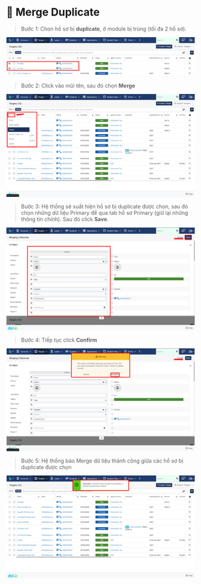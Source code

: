 # 🤲 Merge Duplicate

> Bước 1: Chon hồ sơ bị **duplicate**, ở module bị trùng (tối đa 2 hồ sơ).

![](<../../.gitbook/assets/image (115) (1).png>)

> Bước 2: Click vào mũi tên, sau đó chọn **Merge**

![](<../../.gitbook/assets/image (114) (1) (1) (1).png>)

> Bước 3: Hệ thống sẽ xuất hiện hồ sơ bị duplicate được chọn, sau đó chọn những dữ liệu Primary để qua tab hồ sơ Primary (giữ lại những thông tin chính). Sau đó click **Save**.

![](<../../.gitbook/assets/image (121) (1) (1) (1).png>)

> Bước 4: Tiếp tục click **Confirm**

![](<../../.gitbook/assets/image (107).png>)

> Bước 5: Hệ thống báo Merge dữ liệu thành công giữa các hồ sơ bị duplicate được chọn

![](<../../.gitbook/assets/image (119) (1) (1).png>)
